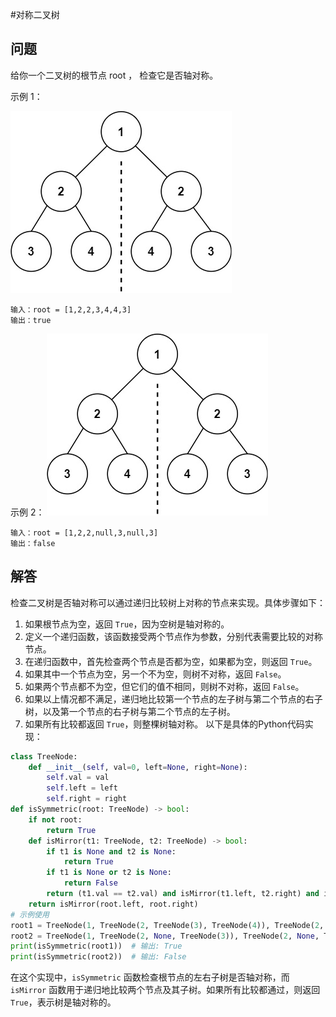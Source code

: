 #对称二叉树
## 问题
给你一个二叉树的根节点 root ， 检查它是否轴对称。



示例 1：

![F%i](pic/对称二叉树1.png)
```
输入：root = [1,2,2,3,4,4,3]
输出：true
```
示例 2：
![F%i](pic/对称二叉树2.png)
```
输入：root = [1,2,2,null,3,null,3]
输出：false
```
## 解答
检查二叉树是否轴对称可以通过递归比较树上对称的节点来实现。具体步骤如下：
1. 如果根节点为空，返回 `True`，因为空树是轴对称的。
2. 定义一个递归函数，该函数接受两个节点作为参数，分别代表需要比较的对称节点。
3. 在递归函数中，首先检查两个节点是否都为空，如果都为空，则返回 `True`。
4. 如果其中一个节点为空，另一个不为空，则树不对称，返回 `False`。
5. 如果两个节点都不为空，但它们的值不相同，则树不对称，返回 `False`。
6. 如果以上情况都不满足，递归地比较第一个节点的左子树与第二个节点的右子树，以及第一个节点的右子树与第二个节点的左子树。
7. 如果所有比较都返回 `True`，则整棵树轴对称。
以下是具体的Python代码实现：
```python
class TreeNode:
    def __init__(self, val=0, left=None, right=None):
        self.val = val
        self.left = left
        self.right = right
def isSymmetric(root: TreeNode) -> bool:
    if not root:
        return True
    def isMirror(t1: TreeNode, t2: TreeNode) -> bool:
        if t1 is None and t2 is None:
            return True
        if t1 is None or t2 is None:
            return False
        return (t1.val == t2.val) and isMirror(t1.left, t2.right) and isMirror(t1.right, t2.left)
    return isMirror(root.left, root.right)
# 示例使用
root1 = TreeNode(1, TreeNode(2, TreeNode(3), TreeNode(4)), TreeNode(2, TreeNode(4), TreeNode(3)))
root2 = TreeNode(1, TreeNode(2, None, TreeNode(3)), TreeNode(2, None, TreeNode(3)))
print(isSymmetric(root1))  # 输出: True
print(isSymmetric(root2))  # 输出: False
```
在这个实现中，`isSymmetric` 函数检查根节点的左右子树是否轴对称，而 `isMirror` 函数用于递归地比较两个节点及其子树。如果所有比较都通过，则返回 `True`，表示树是轴对称的。


